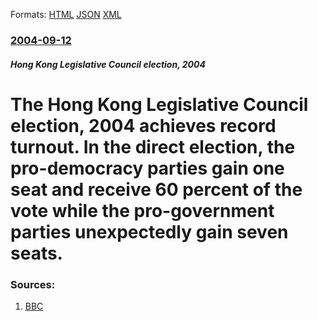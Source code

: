 
Formats: [HTML](/news/2004/09/12/the-hong-kong-legislative-council-election-2004-achieves-record-turnout-in-the-direct-election-the-pro-democracy-parties-gain-one-seat-a.html)  [JSON](/news/2004/09/12/the-hong-kong-legislative-council-election-2004-achieves-record-turnout-in-the-direct-election-the-pro-democracy-parties-gain-one-seat-a.json)  [XML](/news/2004/09/12/the-hong-kong-legislative-council-election-2004-achieves-record-turnout-in-the-direct-election-the-pro-democracy-parties-gain-one-seat-a.xml)  

### [2004-09-12](/news/2004/09/12/index.md)

##### Hong Kong Legislative Council election, 2004
#  The Hong Kong Legislative Council election, 2004 achieves record turnout. In the direct election, the pro-democracy parties gain one seat and receive 60 percent of the vote while the pro-government parties unexpectedly gain seven seats. 




### Sources:

1. [BBC](http://news.bbc.co.uk/2/hi/asia-pacific/3648568.stm)

